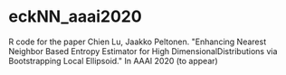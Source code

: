 # eckNN_aaai2020

R code for the paper Chien Lu, Jaakko Peltonen. "Enhancing Nearest Neighbor Based Entropy Estimator for High DimensionalDistributions via Bootstrapping Local Ellipsoid." In AAAI 2020 (to appear)
